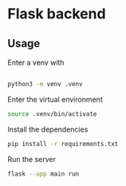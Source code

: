 # Flask backend

## Usage

Enter a venv with

```bash

python3 -m venv .venv
```

Enter the virtual environment
```bash
source .venv/bin/activate
```

Install the dependencies

```bash
pip install -r requirements.txt
```

Run the server

```bash
flask --app main run
```
